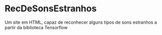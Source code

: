# RecDeSonsEstranhos
Um site em HTML, capaz de reconhecer alguns tipos de sons estranhos a partir da biblioteca Tensorflow
